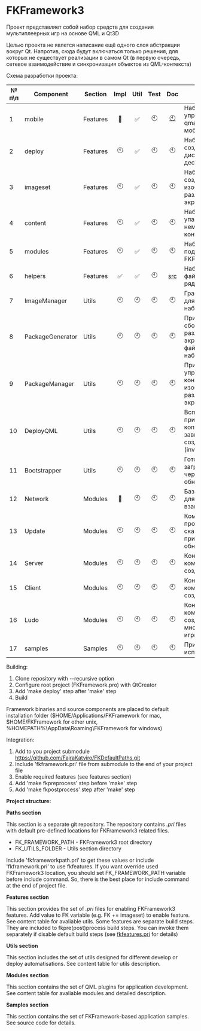 ﻿# FKFramework3

Проект представляет собой набор средств для создания мультиплеерных игр на основе QML и Qt3D

Целью проекта не явлется написание ещё одного слоя абстракции вокруг Qt. Напротив, сюда будут включаться только решения, для которых не существует реализации в самом Qt (в первую очередь, сетевое взаимодействие и синхронизация объектов из QML-контекста)

Схема разработки проекта:

| № п\п |Component|Section|Impl|Util|Test|Doc|Description|
|---|---|---|:---:|:---:|:---:|:---:|---|
|1|mobile|Features|:arrows_counterclockwise:|:white_check_mark:|:clock10:|[:clock10:](features/README.md#L9)|Набор средств для упрощения настройки qmake-проекта для мобильных платформ|
|2|deploy|Features|:clock10:|:white_check_mark:|:clock10:|:clock10:|Набор средств для создания установочных дистрибутивов для десктопных платформ|
|3|imageset|Features|:clock10:|:white_check_mark:|:clock10:|:clock10:|Набор средств для создания ресурсов изображений под различные разрешения экрана|
|4|content|Features|:clock10:|:white_check_mark:|:clock10:|:clock10:|Набор средств для упаковки немасштабируемого контента|
|5|modules|Features|:clock10:|:white_check_mark:|:clock10:|:clock10:|Набор средств для подключения FKFramework-модулей|
|6|helpers|Features|:white_check_mark:|:white_check_mark:|:clock10:|[src](utils/helpers)|Набор заголовочных файлов, содержащих ряд полезных функций|
|7|ImageManager|Utils|:clock10:|:clock10:|:clock10:|:clock10:|Графический клиент для управления наборами изображений|
|8|PackageGenerator|Utils|:clock10:|:clock10:|:clock10:|:clock10:|Приложение для сборки ресурсов под различные разрешения экрана на основе файлов конфигурации набора изображений|
|9|PackageManager|Utils|:clock10:|:clock10:|:clock10:|:clock10:|Приложение для управления файлами конфигурации наборов изображений под различные разрешения экрана|
|10|DeployQML|Utils|:clock10:|:clock10:|:clock10:|:clock10:|Вспомогательное приложение для копирования QML-зависимостей при создании deb-пакета (invalid)|
|11|Bootstrapper|Utils|:clock10:|:clock10:|:clock10:|:clock10:|Готовый клиент для загрузки приложений через модуль обновления|
|12|Network|Modules|:arrows_counterclockwise:|:clock10:|:clock10:|:clock10:|Базовые компоненты для сетевого взаимодействия|
|13|Update|Modules|:clock10:|:clock10:|:clock10:|:clock10:|Компоненты для проверки наличия, скачивания и применения обновлений|
|14|Server|Modules|:clock10:|:clock10:|:clock10:|:clock10:|Конфигурация сетевых компонентов для создания сервера|
|15|Client|Modules|:clock10:|:clock10:|:clock10:|:clock10:|Конфигурация сетевых компонентов для создания клиента|
|16|Ludo|Modules|:clock10:|:clock10:|:clock10:|:clock10:|Конфигурация сетевых компонентов для создания многопользовательской игры|
|17|samples|Samples|:clock10:|:clock10:|:clock10:|:clock10:|Примеры использования модулей|


Building:

  1. Clone repository with --recursive option
  2. Configure root project (FKFramework.pro) with QtCreator
  3. Add 'make deploy' step after 'make' step
  4. Build

Framework binaries and source components are placed to default installation folder ($HOME/Applications/FKFramework for mac, $HOME/FKFramework for other unix, %HOMEPATH%\AppData\Roaming\FKFramework for windows)


Integration:

  1. Add to you project submodule https://github.com/FajraKatviro/FKDefaultPaths.git
  2. Include 'fkframework.pri' file from submodule to the end of your project file
  3. Enable required features (see features section)
  4. Add 'make fkpreprocess' step before 'make' step
  5. Add 'make fkpostprocess' step after 'make' step

**Project structure:**

**Paths section**

This section is a separate git repository. The repository contains *.pri* files with default pre-defined locations for FKFramework3 related files.
- FK_FRAMEWORK_PATH - FKFramework3 root directory
- FK_UTILS_FOLDER - Utils section directory

Include 'fkframeworkpath.pri' to get these values or include 'fkframework.pri' to use fkfeatures.
If you want override used FKFramework3 location, you should set FK_FRAMEWORK_PATH variable before include command. So, there is the best place for include command at the end of project file.

**Features section**

This section provides the set of *.pri* files for enabling FKFramework3 features.
Add value to FK variable (e.g. FK += imageset) to enable feature.
See content table for avaliable utils.
Some features are separate build steps. They are included to fkpre(post)process build steps. You can invoke them separately if disable default build steps (see [fkfeatures.pri](features/fkfeatures.pri) for details)

**Utils section**

This section includes the set of utils designed for different develop or deploy automatisations.
See content table for utils description.

**Modules section**

This section contains the set of QML plugins for application development.
See content table for avaliable modules and detailed description.

**Samples section**

This section contains the set of FKFramework-based application samples.
See source code for details.
